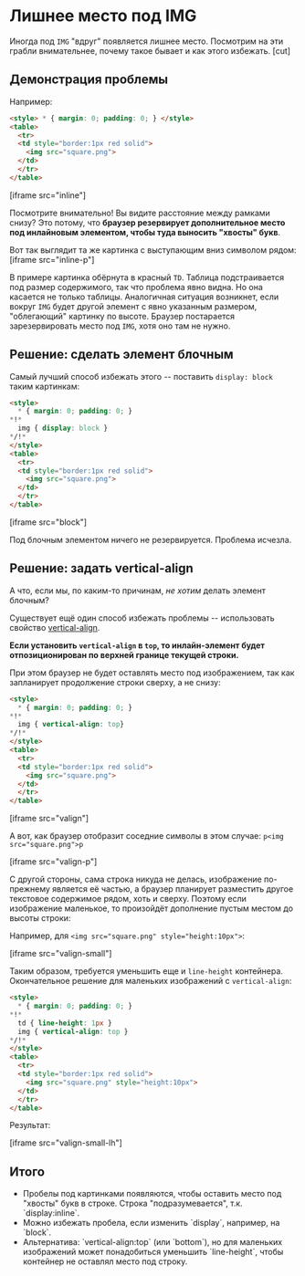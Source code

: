 # Лишнее место под IMG

Иногда под `IMG` "вдруг" появляется лишнее место. Посмотрим на эти грабли внимательнее, почему такое бывает и как этого избежать.
[cut]
## Демонстрация проблемы
Например:

```html
<style> * { margin: 0; padding: 0; } </style>
<table>
  <tr>
  <td style="border:1px red solid">
    <img src="square.png">
  </td>
  </tr>
</table>
```

[iframe src="inline"]

Посмотрите внимательно! Вы видите расстояние между рамками снизу? Это потому, что **браузер резервирует дополнительное место под инлайновым элементом, чтобы туда выносить "хвосты" букв**.

Вот так выглядит та же картинка с выступающим вниз символом рядом:
[iframe src="inline-p"]

В примере картинка обёрнута в красный `TD`. Таблица подстраивается под размер содержимого, так что проблема явно видна. Но она касается не только таблицы. Аналогичная ситуация возникнет, если вокруг `IMG` будет другой элемент с явно указанным размером, "облегающий" картинку по высоте. Браузер постарается зарезервировать место под `IMG`, хотя оно там не нужно.

## Решение: сделать элемент блочным

Самый лучший способ избежать этого -- поставить `display: block` таким картинкам:

```html
<style> 
  * { margin: 0; padding: 0; }
*!*
  img { display: block }
*/!*
</style>
<table>
  <tr>
  <td style="border:1px red solid">
    <img src="square.png">
  </td>
  </tr>
</table>
```

[iframe src="block"]

Под блочным элементом ничего не резервируется. Проблема исчезла.

## Решение: задать vertical-align

А что, если мы, по каким-то причинам, *не хотим* делать элемент блочным? 

Существует ещё один способ избежать проблемы -- использовать свойство [vertical-align](http://www.w3.org/TR/CSS2/visudet.html#propdef-vertical-align).

**Если установить `vertical-align` в `top`, то инлайн-элемент будет отпозиционирован по верхней границе текущей строки.**

При этом браузер не будет оставлять место под изображением, так как запланирует продолжение строки сверху, а не снизу:

```html
<style> 
  * { margin: 0; padding: 0; }
*!*
  img { vertical-align: top}
*/!*
</style>
<table>
  <tr>
  <td style="border:1px red solid">
    <img src="square.png">
  </td>
  </tr>
</table>
```

[iframe src="valign"]

А вот, как браузер отобразит соседние символы в этом случае: `p<img src="square.png">p`

[iframe src="valign-p"]

С другой стороны, сама строка никуда не делась, изображение по-прежнему является её частью, а браузер планирует разместить другое текстовое содержимое рядом, хоть и сверху. Поэтому если изображение маленькое, то произойдёт дополнение пустым местом до высоты строки:

Например, для `<img src="square.png" style="height:10px">`:

[iframe src="valign-small"]

Таким образом, требуется уменьшить еще и `line-height` контейнера. Окончательное решение для маленьких изображений с `vertical-align`:

```html
<style> 
  * { margin: 0; padding: 0; }
*!*
  td { line-height: 1px }
  img { vertical-align: top }
*/!*
</style>
<table>
  <tr>
  <td style="border:1px red solid">
    <img src="square.png" style="height:10px">
  </td>
  </tr>
</table>
```

Результат:

[iframe src="valign-small-lh"]

## Итого

<ul>
<li>Пробелы под картинками появляются, чтобы оставить место под "хвосты" букв в строке. Строка "подразумевается", т.к. `display:inline`.</li>
<li>Можно избежать пробела, если изменить `display`, например, на `block`.</li>
<li>Альтернатива: `vertical-align:top` (или `bottom`), но для маленьких изображений может понадобиться уменьшить `line-height`, чтобы контейнер не оставлял место под строку.</li>
</ul>